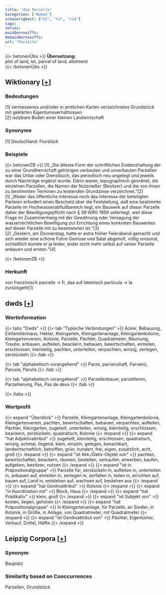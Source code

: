 ```yaml
---
title: "die Parzelle"
kategorien: ["Nomen"]
schwierigkeit: ["k2", "h3", "r14"]
tags:
series:
mainDornseiffs:
domainDornseiffs:
url: "Parzelle"
---
```


{{< betonenÜbs >}}
**Übersetzung:**  
plot of land, lot, parcel of land, allotment  
{{< /betonenÜbs >}}

## Wiktionary [[+](https://de.wiktionary.org/wiki/Parzelle)]

### Bedeutungen
[1] vermessenes und/oder in amtlichen Karten verzeichnetes Grundstück mit geklärten Eigentumsverhältnissen  
[2] nutzbare Boden einer kleinen Landwirtschaft  

### Synonyme
[1] Deutschland: Flurstück  

### Beispiele
{{< betonenZB >}}
[1] „Die älteste Form der schriftlichen Evidenzhaltung der zu einer Grundherrschaft gehörigen verbauten und unverbauten Parzellen war das Urbar oder Dienstbuch, das periodisch neu angelegt und jeweils durch Nachträge ergänzt wurde. Darin waren, topographisch geordnet, die einzelnen Parzellen, die Namen der Nutznießer (Besitzer) und die von ihnen zu bestimmten Terminen zu leistenden Grundzinse verzeichnet.“[2]  
[1] „Weder das öffentliche Interesse noch das Interesse der beteiligten Parteien erfordert einen Bescheid über die Feststellung, daß eine bestimmte Parzelle im Hochwasserabflußbereich liegt, ein Bauwerk auf dieser Parzelle daher der Bewilligungspflicht nach § 38 WRG 1959 unterliegt, weil diese Frage im Zusammenhang mit der Gewährung oder Versagung der wasserrechtlichen Bewilligung zur Errichtung eines konkreten Bauwerkes auf dieser Parzelle mit zu beantworten ist.“[3]  
[2] „Gestern, am Donnerstag, hatte er extra früher Feierabend gemacht und sich wieder eine schöne Fuhre Gemüse und Salat abgeholt, völlig umsonst, schließlich konnte er ja leider, leider nicht mehr selbst auf seiner Parzelle anbauen und ernten.“[4]  

{{< /betonenZB >}}
### Herkunft
von französisch parcelle → fr, das auf lateinisch particula → la zurückgeht[1]  



## dwds [[+](https://www.dwds.de/wb/Parzelle)]

### Wortinformation
{{< tabs "Dwds" >}}
{{< tab "Typische Verbindungen" >}}
Acker, Bebauung, Einfamilienhaus, Hektar, Kleingarten, Kleingartenanlage, Kleingartenkolonie, Kleingartenverein, Kolonie, Parzelle, Pächter, Quadratmeter, Räumung, Traube, anbauen, aufteilen, beackern, bebauen, bewirtschaften, einteilen, erschlossen, kleinteilig, pachten, unterteilen, verpachten, winzig, zerlegen, zerstückeln
{{< /tab >}}

{{< tab "alphabetisch vorangehend" >}}
Parze, parvenühaft, Parvenü, Parusie, Parulis
{{< /tab >}}

{{< tab "alphabetisch vorangehend" >}}
Parzellenbauer, parzellieren, Parzellierung, Pas, Pas de deux
{{< /tab >}}

{{< /tabs >}}

### Wortprofil
{{< expand "Überblick" >}} Parzelle, Kleingartenanlage, Kleingartenkolonie, Kleingartenverein, pachten, bewirtschaften, bebauen, verpachten, aufteilen, Pächter, Kleingarten, zugeteilt, unterteilen, winzig, kleinteilig, erschlossen, beackern, zerstückeln, quadratisch, Kolonie {{< /expand >}}
{{< expand "hat Adjektivattribut" >}} zugeteilt, kleinteilig, erschlossen, quadratisch, winzig, schmal, liegend, klein, einzeln, gelegen, benachbart, landwirtschaftlich, betroffen, grün, hundert, frei, eigen, zusätzlich, acht, groß {{< /expand >}}
{{< expand "ist Akk./Dativ-Objekt von" >}} pachten, bewirtschaften, beackern, räumen, bestellen, verkaufen, erwerben, kaufen, aufgeben, besitzen, nutzen {{< /expand >}}
{{< expand "ist in Präpositionalgruppe" >}} Parzelle für, zerstückeln in, aufteilen in, unterteilen in, anbauen auf, einteilen in, zerlegen in, zerfallen in, teilen in, errichten auf, bauen auf, Land in, entstehen auf, wachsen auf, bestehen aus {{< /expand >}}
{{< expand "hat Genitivattribut" >}} Kolonie {{< /expand >}}
{{< expand "in Koordination mit" >}} Block, Haus {{< /expand >}}
{{< expand "hat Prädikativ" >}} klein, groß {{< /expand >}}
{{< expand "ist Subjekt von" >}} kosten, liegen, gehören {{< /expand >}}
{{< expand "hat Präpositionalgruppe" >}} in Kleingartenanlage, für Parzelle, an Siedler, in Kolonie, in Größe, in Anlage, von Quadratmeter, mit Quadratmeter {{< /expand >}}
{{< expand "ist Genitivattribut von" >}} Pächter, Eigentümer, Verkauf, Drittel, Hälfte {{< /expand >}}

## Leipzig Corpora [[+](https://corpora.uni-leipzig.de/en/res?word=Parzelle&corpusId=deu_newscrawl-public_2018)]


### Synonym
Bauplatz


### Similarity based on Cooccurrences
Parzellen, Grundstück

